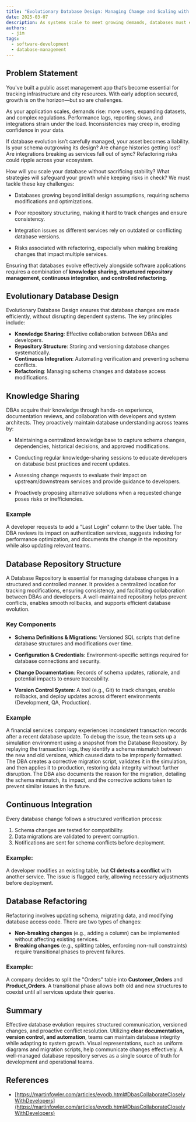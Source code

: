 ```yaml
---
title: "Evolutionary Database Design: Managing Change and Scaling with the System"
date: 2025-03-07
description: As systems scale to meet growing demands, databases must evolve alongside them to maintain performance and integrity. This document explores best practices for managing database changes, maintaining knowledge, and ensuring smooth integration. Topics covered include knowledge sharing, repository structuring, continuous integration, and database refactoring, with real-world examples illustrating their application.
authors:
  - jim
tags:
  - software-development
  - database-management
---
```


## Problem Statement

You've built a public asset management app that’s become essential for tracking infrastructure and city resources. With early adoption secured, growth is on the horizon—but so are challenges.

As your application scales, demands rise: more users, expanding datasets, and complex regulations. Performance lags, reporting slows, and integrations strain under the load. Inconsistencies may creep in, eroding confidence in your data.

If database evolution isn’t carefully managed, your asset becomes a liability. Is your schema outgrowing its design? Are change histories getting lost? Are integrations breaking as services fall out of sync? Refactoring risks could ripple across your ecosystem.

How will you scale your database without sacrificing stability? What strategies will safeguard your growth while keeping risks in check? We must tackle these key challenges:

- Databases growing beyond initial design assumptions, requiring schema modifications and optimizations.

- Poor repository structuring, making it hard to track changes and ensure consistency.

- Integration issues as different services rely on outdated or conflicting database versions.

- Risks associated with refactoring, especially when making breaking changes that impact multiple services.

Ensuring that databases evolve effectively alongside software applications requires a combination of **knowledge sharing, structured repository management, continuous integration, and controlled refactoring**.

## Evolutionary Database Design

Evolutionary Database Design ensures that database changes are made efficiently, without disrupting dependent systems. The key principles include:

- **Knowledge Sharing**: Effective collaboration between DBAs and developers.
- **Repository Structure**: Storing and versioning database changes systematically.
- **Continuous Integration**: Automating verification and preventing schema conflicts.
- **Refactoring**: Managing schema changes and database access modifications.

## Knowledge Sharing

DBAs acquire their knowledge through hands-on experience, documentation reviews, and collaboration with developers and system architects. They proactively maintain database understanding across teams by:

- Maintaining a centralized knowledge base to capture schema changes, dependencies, historical decisions, and approved modifications.

- Conducting regular knowledge-sharing sessions to educate developers on database best practices and recent updates.

- Assessing change requests to evaluate their impact on upstream/downstream services and provide guidance to developers.

- Proactively proposing alternative solutions when a requested change poses risks or inefficiencies.

### Example

A developer requests to add a "Last Login" column to the User table. The DBA reviews its impact on authentication services, suggests indexing for performance optimization, and documents the change in the repository while also updating relevant teams.

## Database Repository Structure

A Database Repository is essential for managing database changes in a structured and controlled manner. It provides a centralized location for tracking modifications, ensuring consistency, and facilitating collaboration between DBAs and developers. A well-maintained repository helps prevent conflicts, enables smooth rollbacks, and supports efficient database evolution.

### Key Components

- **Schema Definitions & Migrations**: Versioned SQL scripts that define database structures and modifications over time.

- **Configuration & Credentials**: Environment-specific settings required for database connections and security.

- **Change Documentation**: Records of schema updates, rationale, and potential impacts to ensure traceability.

- **Version Control System**: A tool (e.g., Git) to track changes, enable rollbacks, and deploy updates across different environments (Development, QA, Production).

### Example

A financial services company experiences inconsistent transaction records after a recent database update. To debug the issue, the team sets up a simulation environment using a snapshot from the Database Repository. By replaying the transaction logs, they identify a schema mismatch between the new and old versions, which caused data to be improperly formatted. The DBA creates a corrective migration script, validates it in the simulation, and then applies it to production, restoring data integrity without further disruption. The DBA also documents the reason for the migration, detailing the schema mismatch, its impact, and the corrective actions taken to prevent similar issues in the future.

## Continuous Integration

Every database change follows a structured verification process:

1. Schema changes are tested for compatibility.
2. Data migrations are validated to prevent corruption.
3. Notifications are sent for schema conflicts before deployment.

### Example:

A developer modifies an existing table, but **CI detects a conflict** with another service. The issue is flagged early, allowing necessary adjustments before deployment.

## Database Refactoring

Refactoring involves updating schema, migrating data, and modifying database access code. There are two types of changes:

- **Non-breaking changes** (e.g., adding a column) can be implemented without affecting existing services.
- **Breaking changes** (e.g., splitting tables, enforcing non-null constraints) require transitional phases to prevent failures.

### Example:

A company decides to split the "Orders" table into **Customer_Orders** and **Product_Orders**. A transitional phase allows both old and new structures to coexist until all services update their queries.

## Summary

Effective database evolution requires structured communication, versioned changes, and proactive conflict resolution. Utilizing **clear documentation, version control, and automation**, teams can maintain database integrity while adapting to system growth. Visual representations, such as uniform diagrams and migration scripts, help communicate changes effectively. A well-managed database repository serves as a single source of truth for development and operational teams.

## References

- [https://martinfowler.com/articles/evodb.html#DbasCollaborateCloselyWithDevelopers](https://martinfowler.com/articles/evodb.html#DbasCollaborateCloselyWithDevelopers)
